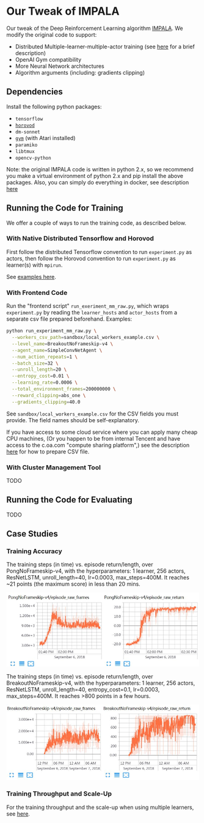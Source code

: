 # Our Tweak of IMPALA
Our tweak of the Deep Reinforcement Learning algorithm [IMPALA](https://github.com/deepmind/scalable_agent).
We modify the original code to support:
* Distributed Multiple-learner-multiple-actor training (see [here](sandbox/MLMA.md) for a brief description)
* OpenAI Gym compatibility
* More Neural Network architectures 
* Algorithm arguments (including: gradients clipping)


## Dependencies
Install the following python packages:
* `tensorflow`
* [`horovod`](https://github.com/uber/horovod)
* `dm-sonnet`
* [`gym`](https://github.com/openai/gym#atari) (with Atari installed)
* `paramiko`
* `libtmux`
* `opencv-python`

Note: the original IMPALA code is written in python 2.x,
so we recommend you make a virtual environment of python 2.x and pip install the
above packages.
Also, you can simply do everything in docker, see description [here](docker/README.md)

## Running the Code for Training
We offer a couple of ways to run the training code, as described below.

### With Native Distributed Tensorflow and Horovod
First follow the distributed Tensorflow convention to run `experiment.py` as actors,
then follow the Horovod convention to run `experiment.py` as learner(s) with 
`mpirun`. 

See [examples here](sandbox/example_dtf.md).

### With Frontend Code
Run the "frontend script" `run_exeriment_mm_raw.py`,
which wraps `experiment.py` by reading the `learner_hosts` and 
`actor_hosts` from a separate csv file prepared beforehand.
Examples:
```bash
python run_experiment_mm_raw.py \
  --workers_csv_path=sandbox/local_workers_example.csv \
  --level_name=BreakoutNoFrameskip-v4 \
  --agent_name=SimpleConvNetAgent \
  --num_action_repeats=1 \
  --batch_size=32 \
  --unroll_length=20 \
  --entropy_cost=0.01 \
  --learning_rate=0.0006 \
  --total_environment_frames=200000000 \
  --reward_clipping=abs_one \
  --gradients_clipping=40.0
```

See `sandbox/local_workers_example.csv` for the CSV fields you must provide.
The field names should be self-explanatory.

If you have access to some cloud service where you can apply many cheap CPU machines,
(Or you happen to be from internal Tencent and have access to the c.oa.com "compute sharing platform",)
see the description [here](sandbox/coa.md) for how to prepare CSV file.

### With Cluster Management Tool
TODO

## Running the Code for Evaluating
TODO

## Case Studies
### Training Accuracy
The training steps (in time) vs. episode return/length, over PongNoFrameskip-v4, 
with the hyperparameters: 1 learner, 256 actors, ResNetLSTM, unroll_length=40, lr=0.0003, max_steps=400M. 
It reaches ~21 points (the maximum score) in less than 20 mins.

![pong_curves](sandbox/pong.jpg)

The training steps (in time) vs. episode return/length, over BreakoutNoFrameskip-v4, 
with the hyperparameters: 1 learner, 256 actors, ResNetLSTM, unroll_length=40, entropy_cost=0.1, lr=0.0003, max_steps=400M. 
It reaches >800 points in a few hours. 

![breakout_curves](sandbox/breakout.JPG)

### Training Throughput and Scale-Up
For the training throughput and the scale-up when using multiple learners, 
see [here](sandbox/speed.md).

